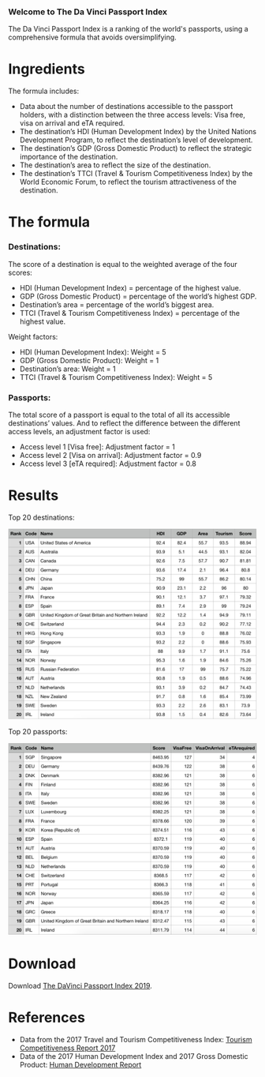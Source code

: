 ### Welcome to The Da Vinci Passport Index

The Da Vinci Passport Index is a ranking of the world's passports, using a comprehensive formula that avoids oversimplifying.

# Ingredients

The formula includes:

- Data about the number of destinations accessible to the passport holders, with a distinction between the three access levels: Visa free, visa on arrival and eTA required.
- The destination’s HDI (Human Development Index) by the United Nations Development Program, to reflect the destination’s level of development.
- The destination’s GDP (Gross Domestic Product) to reflect the strategic importance of the destination.
- The destination’s area to reflect the size of the destination.
- The destination’s TTCI (Travel & Tourism Competitiveness Index) by the World Economic Forum, to reflect the tourism attractiveness of the destination.

# The formula

### Destinations:

The score of a destination is equal to the weighted average of the four scores:

- HDI (Human Development Index) = percentage of the highest value.
- GDP (Gross Domestic Product) = percentage of the world’s highest GDP.
- Destination’s area = percentage of the world’s biggest area.
- TTCI (Travel & Tourism Competitiveness Index) = percentage of the highest value.

Weight factors:

- HDI (Human Development Index): Weight = 5
- GDP (Gross Domestic Product):	Weight = 1
- Destination’s area:	Weight = 1
- TTCI (Travel & Tourism Competitiveness Index): Weight = 5

### Passports:

The total score of a passport is equal to the total of all its accessible destinations’ values. And to reflect the difference between the different access levels, an adjustment factor is used:

- Access level 1 [Visa free]: Adjustment factor = 1
- Access level 2 [Visa on arrival]: Adjustment factor = 0.9
- Access level 3 [eTA required]: Adjustment factor = 0.8

# Results

Top 20 destinations:

<img src="https://github.com/AndreaDaVinci/TheDaVinciPassportIndex/raw/master/TheReportGenerator/Results/Top20Destinations.png" alt="hi" class="inline"/>

Top 20 passports:

<img src="https://github.com/AndreaDaVinci/TheDaVinciPassportIndex/raw/master/TheReportGenerator/Results/Top20Passports.png" alt="hi" class="inline"/>

# Download

Download [The DaVinci Passport Index 2019](https://github.com/AndreaDaVinci/TheDaVinciPassportIndex/raw/master/TheReportGenerator/Results/The%20Da%20Vinci%20Passport%20Index%202019.pdf).

# References

- Data from the 2017 Travel and Tourism Competitiveness Index: <a href="https://www.weforum.org/reports/the-travel-tourism-competitiveness-report-2017">Tourism Competitiveness Report 2017</a>
- Data of the 2017 Human Development Index and 2017 Gross Domestic Product: <a href="http://hdr.undp.org/en/content/human-development-report-office-statistical-data-api">Human Development Report</a>
